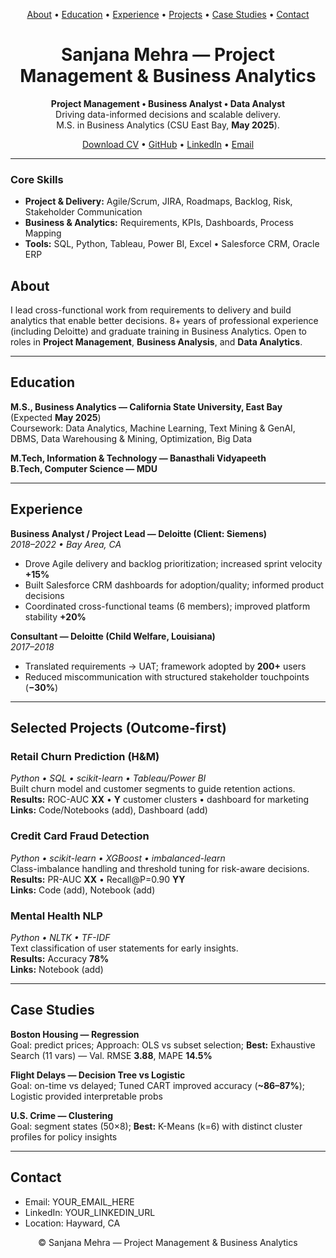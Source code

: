 
<!-- Top Navigation -->
<p align="center">
  <a href="#about">About</a> •
  <a href="#education">Education</a> •
  <a href="#experience">Experience</a> •
  <a href="#projects">Projects</a> •
  <a href="#case-studies">Case Studies</a> •
  <a href="#contact">Contact</a>
</p>

<h1 align="center">Sanjana Mehra — Project Management & Business Analytics</h1>

<p align="center">
  <b>Project Management • Business Analyst • Data Analyst</b><br/>
  Driving data-informed decisions and scalable delivery.<br/>
  M.S. in Business Analytics (CSU East Bay, <b>May 2025</b>).
</p>

<p align="center">
  <a href="Sanjana_Mehra_CV.pdf">Download CV</a> •
  <a href="https://github.com/sanjanamehra20">GitHub</a> •
  <a href="https://www.linkedin.com/">LinkedIn</a> •
  <a href="mailto:YOUR_EMAIL_HERE">Email</a>
</p>

---

### Core Skills
- **Project & Delivery:** Agile/Scrum, JIRA, Roadmaps, Backlog, Risk, Stakeholder Communication  
- **Business & Analytics:** Requirements, KPIs, Dashboards, Process Mapping  
- **Tools:** SQL, Python, Tableau, Power BI, Excel • Salesforce CRM, Oracle ERP

<div id="about"></div>

## About
I lead cross-functional work from requirements to delivery and build analytics that enable better decisions. 8+ years of professional experience (including Deloitte) and graduate training in Business Analytics. Open to roles in **Project Management**, **Business Analysis**, and **Data Analytics**.

---

<div id="education"></div>

## Education
**M.S., Business Analytics — California State University, East Bay** (Expected **May 2025**)  
Coursework: Data Analytics, Machine Learning, Text Mining & GenAI, DBMS, Data Warehousing & Mining, Optimization, Big Data

**M.Tech, Information & Technology — Banasthali Vidyapeeth**  
**B.Tech, Computer Science — MDU**

---

<div id="experience"></div>

## Experience
**Business Analyst / Project Lead — Deloitte (Client: Siemens)**  
*2018–2022 • Bay Area, CA*  
- Drove Agile delivery and backlog prioritization; increased sprint velocity **+15%**  
- Built Salesforce CRM dashboards for adoption/quality; informed product decisions  
- Coordinated cross-functional teams (6 members); improved platform stability **+20%**

**Consultant — Deloitte (Child Welfare, Louisiana)**  
*2017–2018*  
- Translated requirements → UAT; framework adopted by **200+** users  
- Reduced miscommunication with structured stakeholder touchpoints (**−30%**)

---

<div id="projects"></div>

## Selected Projects (Outcome-first)

### Retail Churn Prediction (H&M)
*Python • SQL • scikit-learn • Tableau/Power BI*  
Built churn model and customer segments to guide retention actions.  
**Results:** ROC-AUC **XX** • **Y** customer clusters • dashboard for marketing  
**Links:** Code/Notebooks (add), Dashboard (add)

### Credit Card Fraud Detection
*Python • scikit-learn • XGBoost • imbalanced-learn*  
Class-imbalance handling and threshold tuning for risk-aware decisions.  
**Results:** PR-AUC **XX** • Recall@P=0.90 **YY**  
**Links:** Code (add), Notebook (add)

### Mental Health NLP
*Python • NLTK • TF-IDF*  
Text classification of user statements for early insights.  
**Results:** Accuracy **78%**  
**Links:** Notebook (add)

---

<div id="case-studies"></div>

## Case Studies
**Boston Housing — Regression**  
Goal: predict prices; Approach: OLS vs subset selection; **Best:** Exhaustive Search (11 vars) — Val. RMSE **3.88**, MAPE **14.5%**

**Flight Delays — Decision Tree vs Logistic**  
Goal: on-time vs delayed; Tuned CART improved accuracy (**~86–87%**); Logistic provided interpretable probs

**U.S. Crime — Clustering**  
Goal: segment states (50×8); **Best:** K-Means (k=6) with distinct cluster profiles for policy insights

---

<div id="contact"></div>

## Contact
- Email: YOUR_EMAIL_HERE  
- LinkedIn: YOUR_LINKEDIN_URL  
- Location: Hayward, CA

<p align="center">© Sanjana Mehra — Project Management & Business Analytics</p>
